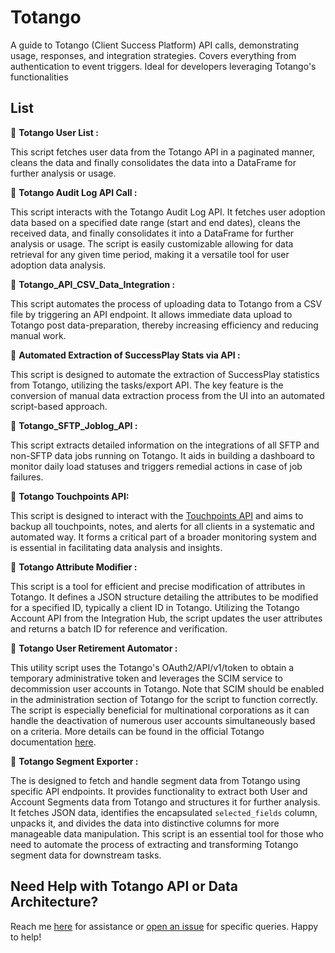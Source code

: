 # Totango
A guide to Totango (Client Success Platform) API calls, demonstrating usage, responses, and integration strategies. Covers everything from authentication to event triggers. Ideal for developers leveraging Totango's functionalities

## List

:bookmark: **Totango User List :** 

This script fetches user data from the Totango API in a paginated manner, cleans the data and finally consolidates the data into a DataFrame for further analysis or usage.

:bookmark: **Totango Audit Log API Call :** 

This script interacts with the Totango Audit Log API. It fetches user adoption data based on a specified date range (start and end dates), cleans the received data, and finally consolidates it into a DataFrame for further analysis or usage. The script is easily customizable allowing for data retrieval for any given time period, making it a versatile tool for user adoption data analysis.

:bookmark: **Totango_API_CSV_Data_Integration :**

This script automates the process of uploading data to Totango from a CSV file by triggering an API endpoint. It allows immediate data upload to Totango post data-preparation, thereby increasing efficiency and reducing manual work. 

:bookmark: **Automated Extraction of SuccessPlay Stats via API :**

This script is designed to automate the extraction of SuccessPlay statistics from Totango, utilizing the tasks/export API. The key feature is the conversion of manual data extraction process from the UI into an automated script-based approach.

:bookmark: **Totango_SFTP_Joblog_API :**

This script extracts detailed information on the integrations of all SFTP and non-SFTP data jobs running on Totango. It aids in building a dashboard to monitor daily load statuses and triggers remedial actions in case of job failures.

:bookmark: **Totango Touchpoints API:**

This script is designed to interact with the [Touchpoints API](https://support.totango.com/hc/en-us/articles/115000597266-Touchpoints-API) and aims to backup all touchpoints, notes, and alerts for all clients in a systematic and automated way. It forms a critical part of a broader monitoring system and is essential in facilitating data analysis and insights.

:bookmark: **Totango Attribute Modifier :**

This script is a tool for efficient and precise modification of attributes in Totango. It defines a JSON structure detailing the attributes to be modified for a specified ID, typically a client ID in Totango. Utilizing the Totango Account API from the Integration Hub, the script updates the user attributes and returns a batch ID for reference and verification.

:bookmark: **Totango User Retirement Automator :** 

This utility script uses the Totango's OAuth2/API/v1/token to obtain a temporary administrative token and leverages the SCIM service to decommission user accounts in Totango. Note that SCIM should be enabled in the administration section of Totango for the script to function correctly. The script is especially beneficial for multinational corporations as it can handle the deactivation of numerous user accounts simultaneously based on a criteria. More details can be found in the official Totango documentation [here](https://support.totango.com/hc/en-us/articles/360021860392-Manage-Totango-users).

:bookmark: **Totango Segment Exporter :**

The is designed to fetch and handle segment data from Totango using specific API endpoints. It provides functionality to extract both User and Account Segments data from Totango and structures it for further analysis. It fetches JSON data, identifies the encapsulated `selected_fields` column, unpacks it, and divides the data into distinctive columns for more manageable data manipulation. This script is an essential tool for those who need to automate the process of extracting and transforming Totango segment data for downstream tasks.

## Need Help with Totango API or Data Architecture?

Reach me [here](mailto:rohit.acharyar@gmail.com) for assistance or [open an issue](https://github.com/yourusername/yourrepository/issues) for specific queries. Happy to help!



